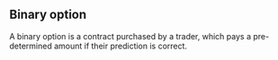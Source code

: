 ## Binary option

A binary option is a contract purchased by a trader, which pays a pre-determined amount if their prediction is correct.